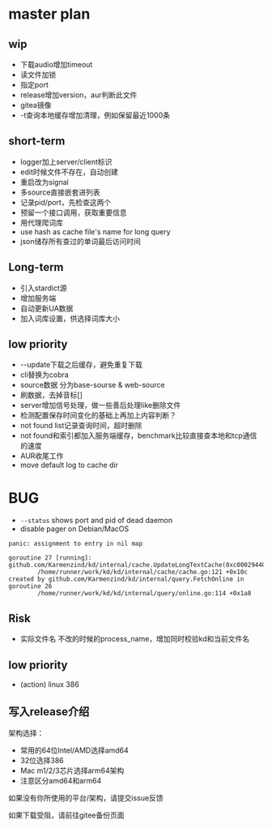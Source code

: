 # master plan

## wip
- 下载audio增加timeout
- 读文件加锁
- 指定port
- release增加version，aur判断此文件
- gitea镜像
- -t查询本地缓存增加清理，例如保留最近1000条

## short-term
- logger加上server/client标识
- edit时候文件不存在，自动创建
- 重启改为signal
- 多source直接嵌套进列表
- 记录pid/port，先检查这两个
- 预留一个接口调用，获取重要信息
- 用代理爬词库
- use hash as cache file's name for long query
- json储存所有查过的单词最后访问时间

## Long-term
- 引入stardict源
- 增加服务端
- 自动更新UA数据
- 加入词库设置，供选择词库大小

## low priority
- --update下载之后缓存，避免重复下载
- cli替换为cobra
- source数据 分为base-sourse & web-source
- 刷数据，去掉音标[]
- server增加信号处理，做一些善后处理like删除文件
- 检测配置保存时间变化的基础上再加上内容判断？
- not found list记录查询时间，超时删除
- not found和索引都加入服务端缓存，benchmark比较直接查本地和tcp通信的速度
- AUR收尾工作
- move default log to cache dir

# BUG

- `--status` shows port and pid of dead daemon
- disable pager on Debian/MacOS

```
panic: assignment to entry in nil map

goroutine 27 [running]:
github.com/Karmenzind/kd/internal/cache.UpdateLongTextCache(0xc000294400)
        /home/runner/work/kd/kd/internal/cache/cache.go:121 +0x10c
created by github.com/Karmenzind/kd/internal/query.FetchOnline in goroutine 26
        /home/runner/work/kd/kd/internal/query/online.go:114 +0x1a8
```

## Risk
- 实际文件名 不改的时候的process_name，增加同时校验kd和当前文件名

## low priority
- (action) linux 386

## 写入release介绍

架构选择：
- 常用的64位Intel/AMD选择amd64
- 32位选择386
- Mac m1/2/3芯片选择arm64架构
- 注意区分amd64和arm64

如果没有你所使用的平台/架构，请提交issue反馈

如果下载受阻，请前往gitee备份页面
